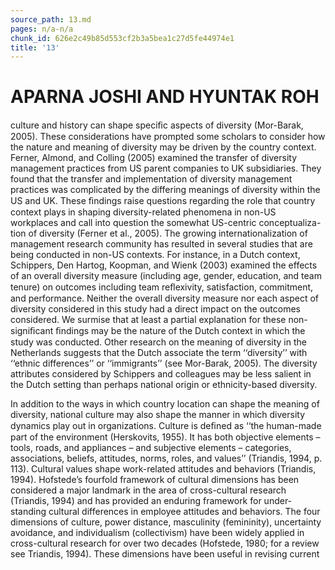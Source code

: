 ```yaml
---
source_path: 13.md
pages: n/a-n/a
chunk_id: 626e2c49b85d553cf2b3a5bea1c27d5fe44974e1
title: '13'
---
```

# APARNA JOSHI AND HYUNTAK ROH

culture and history can shape speciﬁc aspects of diversity (Mor-Barak, 2005). These considerations have prompted some scholars to consider how the nature and meaning of diversity may be driven by the country context. Ferner, Almond, and Colling (2005) examined the transfer of diversity management practices from US parent companies to UK subsidiaries. They found that the transfer and implementation of diversity management practices was complicated by the differing meanings of diversity within the US and UK. These ﬁndings raise questions regarding the role that country context plays in shaping diversity-related phenomena in non-US workplaces and call into question the somewhat US-centric conceptualiza- tion of diversity (Ferner et al., 2005). The growing internationalization of management research community has resulted in several studies that are being conducted in non-US contexts. For instance, in a Dutch context, Schippers, Den Hartog, Koopman, and Wienk (2003) examined the effects of an overall diversity measure (including age, gender, education, and team tenure) on outcomes including team reﬂexivity, satisfaction, commitment, and performance. Neither the overall diversity measure nor each aspect of diversity considered in this study had a direct impact on the outcomes considered. We surmise that at least a partial explanation for these non- signiﬁcant ﬁndings may be the nature of the Dutch context in which the study was conducted. Other research on the meaning of diversity in the Netherlands suggests that the Dutch associate the term ‘‘diversity’’ with ‘‘ethnic differences’’ or ‘‘immigrants’’ (see Mor-Barak, 2005). The diversity attributes considered by Schippers and colleagues may be less salient in the Dutch setting than perhaps national origin or ethnicity-based diversity.

In addition to the ways in which country location can shape the meaning of diversity, national culture may also shape the manner in which diversity dynamics play out in organizations. Culture is deﬁned as ‘‘the human-made part of the environment (Herskovits, 1955). It has both objective elements – tools, roads, and appliances – and subjective elements – categories, associations, beliefs, attitudes, norms, roles, and values’’ (Triandis, 1994, p. 113). Cultural values shape work-related attitudes and behaviors (Triandis, 1994). Hofstede’s fourfold framework of cultural dimensions has been considered a major landmark in the area of cross-cultural research (Triandis, 1994) and has provided an enduring framework for under- standing cultural differences in employee attitudes and behaviors. The four dimensions of culture, power distance, masculinity (femininity), uncertainty avoidance, and individualism (collectivism) have been widely applied in cross-cultural research for over two decades (Hofstede, 1980; for a review see Triandis, 1994). These dimensions have been useful in revising current
